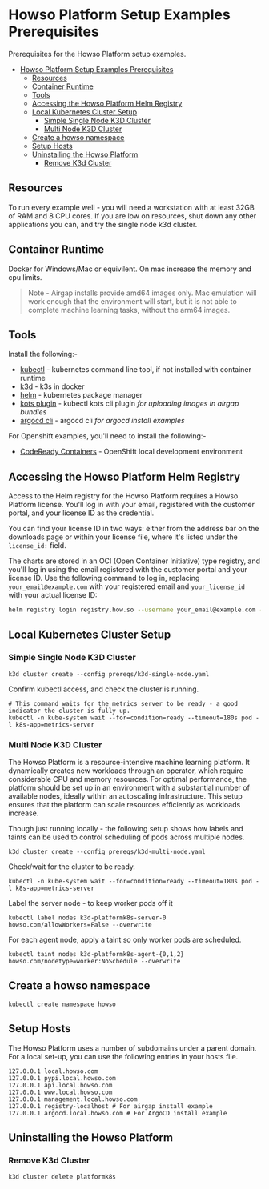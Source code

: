 # Howso Platform Setup Examples Prerequisites

Prerequisites for the Howso Platform setup examples.

- [Howso Platform Setup Examples Prerequisites](#howso-platform-setup-examples-prerequisites)
  - [Resources](#resources)
  - [Container Runtime](#container-runtime)
  - [Tools](#tools)
  - [Accessing the Howso Platform Helm Registry](#accessing-the-howso-platform-helm-registry)
  - [Local Kubernetes Cluster Setup](#local-kubernetes-cluster-setup)
    - [Simple Single Node K3D Cluster](#simple-single-node-k3d-cluster)
    - [Multi Node K3D Cluster](#multi-node-k3d-cluster)
  - [Create a howso namespace](#create-a-howso-namespace)
  - [Setup Hosts](#setup-hosts)
  - [Uninstalling the Howso Platform](#uninstalling-the-howso-platform)
    - [Remove K3d Cluster](#remove-k3d-cluster)


## Resources
To run every example well - you will need a workstation with at least 32GB of RAM and 8 CPU cores.  If you are low on resources, shut down any other applications you can, and try the single node k3d cluster.

## Container Runtime
Docker for Windows/Mac or equivilent.  On mac increase the memory and cpu limits.

> Note - Airgap installs provide amd64 images only.  Mac emulation will work enough that the environment will start, but it is not able to complete machine learning tasks, without the arm64 images.

## Tools

Install the following:-

- [kubectl](https://kubernetes.io/docs/tasks/tools/) - kubernetes command line tool, if not installed with container runtime 
- [k3d](https://k3d.io/) - k3s in docker
- [helm](https://helm.sh/) - kubernetes package manager
- [kots plugin](https://kots.io/kots-cli/) - kubectl kots cli plugin _for uploading images in airgap bundles_
- [argocd cli](https://argo-cd.readthedocs.io/en/stable/cli_installation/) - argocd cli _for argocd install examples_


For Openshift examples, you'll need to install the following:-

- [CodeReady Containers](https://developers.redhat.com/products/codeready-containers/overview) - OpenShift local development environment 


## Accessing the Howso Platform Helm Registry
Access to the Helm registry for the Howso Platform requires a Howso Platform license.  You'll log in with your email, registered with the customer portal, and your license ID as the credential.

You can find your license ID in two ways: either from the address bar on the downloads page or within your license file, where it's listed under the `license_id:` field.

The charts are stored in an OCI (Open Container Initiative) type registry, and you'll log in using the email registered with the customer portal and your license ID. Use the following command to log in, replacing `your_email@example.com` with your registered email and `your_license_id` with your actual license ID:

```bash
helm registry login registry.how.so --username your_email@example.com --password your_license_id
```


## Local Kubernetes Cluster Setup 

### Simple Single Node K3D Cluster

```
k3d cluster create --config prereqs/k3d-single-node.yaml
```

Confirm kubectl access, and check the cluster is running.
```
# This command waits for the metrics server to be ready - a good indicator the cluster is fully up.
kubectl -n kube-system wait --for=condition=ready --timeout=180s pod -l k8s-app=metrics-server
```


### Multi Node K3D Cluster

The Howso Platform is a resource-intensive machine learning platform. It dynamically creates new workloads through an operator, which require considerable CPU and memory resources. For optimal performance, the platform should be set up in an environment with a substantial number of available nodes, ideally within an autoscaling infrastructure. This setup ensures that the platform can scale resources efficiently as workloads increase.

Though just running locally - the following setup shows how labels and taints can be used to control scheduling of pods across multiple nodes.


```
k3d cluster create --config prereqs/k3d-multi-node.yaml
```

Check/wait for the cluster to be ready.
```
kubectl -n kube-system wait --for=condition=ready --timeout=180s pod -l k8s-app=metrics-server
```

Label the server node - to keep worker pods off it
```
kubectl label nodes k3d-platformk8s-server-0 howso.com/allowWorkers=False --overwrite
```

For each agent node, apply a taint so only worker pods are scheduled.
```
kubectl taint nodes k3d-platformk8s-agent-{0,1,2} howso.com/nodetype=worker:NoSchedule --overwrite
```

## Create a howso namespace
```
kubectl create namespace howso
```

## Setup Hosts
The Howso Platform uses a number of subdomains under a parent domain.  For a local set-up, you can use the following entries in your hosts file.
```
127.0.0.1 local.howso.com
127.0.0.1 pypi.local.howso.com
127.0.0.1 api.local.howso.com
127.0.0.1 www.local.howso.com
127.0.0.1 management.local.howso.com
127.0.0.1 registry-localhost # For airgap install example
127.0.0.1 argocd.local.howso.com # For ArgoCD install example
```

## Uninstalling the Howso Platform

### Remove K3d Cluster
```
k3d cluster delete platformk8s
```
